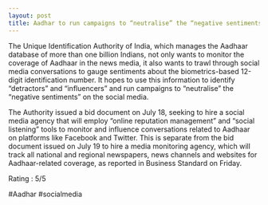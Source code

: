 ```yaml
---
layout: post
title: Aadhar to run campaigns to “neutralise” the “negative sentiments” on the social media. 
---
```

The Unique Identification Authority of India, which manages the Aadhaar database of more than one billion Indians, not only wants to monitor the coverage of Aadhaar in the news media, it also wants to trawl through social media conversations to gauge sentiments about the biometrics-based 12-digit identification number. It hopes to use this information to identify “detractors” and “influencers” and run campaigns to “neutralise” the “negative sentiments” on the social media.

The Authority issued a bid document on July 18, seeking to hire a social media agency that will employ “online reputation management” and “social listening” tools to monitor and influence conversations related to Aadhaar on platforms like Facebook and Twitter. This is separate from the bid document issued on July 19 to hire a media monitoring agency, which will track all national and regional newspapers, news channels and websites for Aadhaar-related coverage, as reported in Business Standard on Friday.

Rating : 5/5

#Aadhar #socialmedia